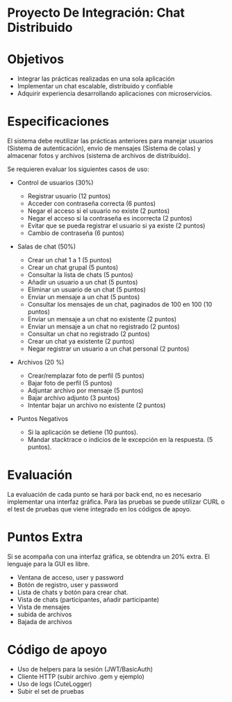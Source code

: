 # Proyecto De Integración: Chat Distribuido

# Objetivos
- Integrar las prácticas realizadas en una sola aplicación
- Implementar un chat escalable, distribuido y confiable
- Adquirir experiencia desarrollando aplicaciones con microservicios.

# Especificaciones
El sistema debe reutilizar las prácticas anteriores para manejar usuarios (Sistema de autenticación), envio de mensajes (Sistema de colas) y almacenar fotos y archivos (sistema de archivos de distribuido).

Se requieren evaluar los siguientes casos de uso:

- Control de usuarios (30%)
   - Registrar usuario (12 puntos)
   - Acceder con contraseña correcta (6 puntos)
   - Negar el acceso si el usuario no existe (2 puntos)
   - Negar el acceso si la contraseña es incorrecta (2 puntos)
   - Evitar que se pueda registrar el usuario si ya existe (2 puntos)
   - Cambio de contraseña (6 puntos)
- Salas de chat (50%)
   - Crear un chat 1 a 1 (5 puntos)
   - Crear un chat grupal  (5 puntos)
   - Consultar la lista de chats (5 puntos)
   - Añadir un usuario a un chat (5 puntos)
   - Eliminar un usuario de un chat (5 puntos)
   - Enviar un mensaje a un chat (5 puntos)
   - Consultar los mensajes de un chat, paginados de 100 en 100 (10 puntos)
   - Enviar un mensaje a un chat no existente (2 puntos)
   - Enviar un mensaje a un chat no registrado (2 puntos)
   - Consultar un chat no registrado (2 puntos)
   - Crear un chat ya existente (2 puntos)
   - Negar registrar un usuario a un chat personal (2 puntos)

- Archivos (20 %)
   - Crear/remplazar foto de perfil (5 puntos)
   - Bajar foto de perfil (5 puntos)
   - Adjuntar archivo por mensaje (5 puntos)
   - Bajar archivo adjunto (3 puntos)
   - Intentar bajar un archivo no existente (2 puntos)

- Puntos Negativos
  - Si la aplicación se detiene (10 puntos).
  - Mandar stacktrace o indicios de le excepción en la respuesta. (5 puntos).

# Evaluación
La evaluación de cada punto se hará por back end, no es necesario implementar una interfaz gráfica. Para las pruebas se puede utilizar CURL o el test de pruebas que viene integrado en los códigos de apoyo.

# Puntos Extra
Si se acompaña con una interfaz gráfica, se obtendra un 20% extra. El lenguaje para la GUI es libre.
- Ventana de acceso, user y password
- Botón de registro, user y password
- Lista de chats y botón para crear chat.
- Vista de chats (participantes, añadir participante)
- Vista de mensajes
- subida de archivos
- Bajada de archivos

# Código de apoyo
- Uso de helpers para la sesión (JWT/BasicAuth)
- Cliente HTTP (subir archivo .gem y ejemplo)
- Uso de logs (CuteLogger)
- Subir el set de pruebas
